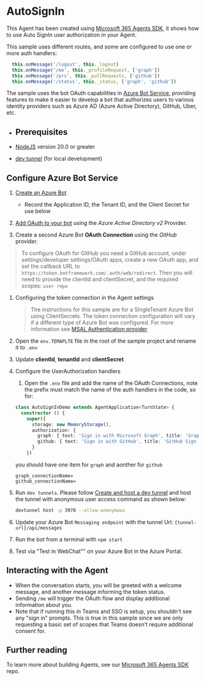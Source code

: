 ﻿# AutoSignIn

This Agent has been created using [Microsoft 365 Agents SDK](https://github.com/microsoft/agents-for-js), it shows how to use Auto SignIn user authorization in your Agent.

This sample uses different routes, and some are configured to use one or more auth handlers:

```ts
  this.onMessage('/logout', this._logout)
  this.onMessage('/me', this._profileRequest, ['graph'])
  this.onMessage('/prs', this._pullRequests, ['github'])
  this.onMessage('/status', this._status, ['graph', 'github'])
```


The sample uses the bot OAuth capabilities in [Azure Bot Service](https://docs.botframework.com), providing features to make it easier to develop a bot that authorizes users to various identity providers such as Azure AD (Azure Active Directory), GitHub, Uber, etc.

- ## Prerequisites

-  [NodeJS](https://nodejs.org) version 20.0 or greater
-  [dev tunnel](https://learn.microsoft.com/azure/developer/dev-tunnels/get-started?tabs=windows) (for local development)

## Configure Azure Bot Service

1. [Create an Azure Bot](https://aka.ms/AgentsSDK-CreateBot)
   - Record the Application ID, the Tenant ID, and the Client Secret for use below

1. [Add OAuth to your bot](https://aka.ms/AgentsSDK-AddAuth) using the _Azure Active Directory v2_ Provider.

1. Create a second Azure Bot **OAuth Connection** using the _GitHub_ provider.

  > To configure OAuth for GitHub you need a GitHub account, under settings/developer settings/OAuth apps, create a new OAuth app, and set the callback URL to `https://token.botframework.com/.auth/web/redirect`. Then you will need to provide the clientId and clientSecret, and the required scopes: `user repo`

1. Configuring the token connection in the Agent settings
   > The instructions for this sample are for a SingleTenant Azure Bot using ClientSecrets.  The token connection configuration will vary if a different type of Azure Bot was configured.  For more information see [MSAL Authentication provider](docs/HowTo/azurebot-auth-for-js.md)

  1. Open the `env.TEMAPLTE` file in the root of the sample project and rename it to `.env`
  1. Update **clientId**, **tenantId** and **clientSecret**
  

1. Configure the UserAuthorization handlers
   1. Open the `.env` file and add the name of the OAuth Connections, note the prefix must match the name of the auth handlers in the code, so for:

    ```ts
    class AutoSignInDemo extends AgentApplication<TurnState> {
      constructor () {
        super({
          storage: new MemoryStorage(),
          authorization: {
            graph: { text: 'Sign in with Microsoft Graph', title: 'Graph Sign In' },
            github: { text: 'Sign in with GitHub', title: 'GitHub Sign In' },
          }
        })
    ```

    you should have one item for `graph` and aonther for `github`

    ```env
    graph_connectionName=
    github_connectionName=
    ```
      

1. Run `dev tunnels`. Please follow [Create and host a dev tunnel](https://learn.microsoft.com/azure/developer/dev-tunnels/get-started?tabs=windows) and host the tunnel with anonymous user access command as shown below:

   ```bash
   devtunnel host -p 3978 --allow-anonymous
   ```

1. Update your Azure Bot ``Messaging endpoint`` with the tunnel Url:  `{tunnel-url}/api/messages`

1. Run the bot from a terminal with `npm start`

1. Test via "Test in WebChat"" on your Azure Bot in the Azure Portal.

<!-- ## Running this Agent in Teams

1. There are two version of the manifest provided.  One for M365 Copilot and one for Teams.
   1. Copy the desired version to manifest.json
1. Manually update the manifest.json
   - Edit the `manifest.json` contained in the `/appManifest` folder
     - Replace with your AppId (that was created above) *everywhere* you see the place holder string `<<AAD_APP_CLIENT_ID>>`
     - Replace `<<AGENT_DOMAIN>>` with your Agent url.  For example, the tunnel host name.
   - Zip up the contents of the `/appManifest` folder to create a `manifest.zip`
1. Upload the `manifest.zip` to Teams
   - Select **Developer Portal** in the Teams left sidebar
   - Select **Apps** (top row)
   - Select **Import app**, and select the manifest.zip

1. Select **Preview in Teams** in the upper right corner -->

## Interacting with the Agent

- When the conversation starts, you will be greeted with a welcome message, and another message informing the token status. 
- Sending `/me` will trigger the OAuth flow and display additional information about you.
- Note that if running this in Teams and SSO is setup, you shouldn't see any "sign in" prompts.  This is true in this sample since we are only requesting a basic set of scopes that Teams doesn't require additional consent for.

## Further reading
To learn more about building Agents, see our [Microsoft 365 Agents SDK](https://github.com/microsoft/agents) repo.

